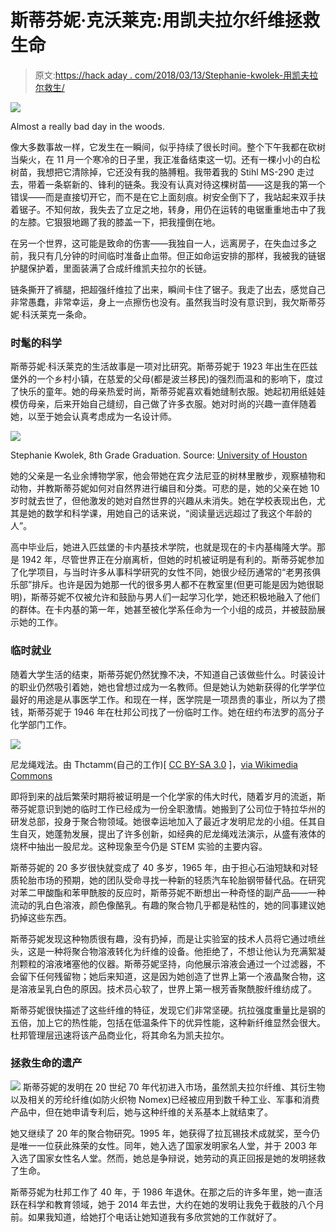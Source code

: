 # 斯蒂芬妮·克沃莱克:用凯夫拉尔纤维拯救生命

> 原文:[https://hack aday . com/2018/03/13/Stephanie-kwolek-用凯夫拉尔救生/](https://hackaday.com/2018/03/13/stephanie-kwolek-saving-lives-with-kevlar/)

[![](../Images/61b6691787feff3de012b5c05e863928.png)](https://hackaday.com/wp-content/uploads/2018/02/img_1119.jpg)

Almost a really bad day in the woods.

像大多数事故一样，它发生在一瞬间，似乎持续了很长时间。整个下午我都在砍树当柴火，在 11 月一个寒冷的日子里，我正准备结束这一切。还有一棵小小的白松树苗，我想把它清除掉，它还没有我的胳膊粗。我带着我的 Stihl MS-290 走过去，带着一条崭新的、锋利的链条。我没有认真对待这棵树苗——这是我的第一个错误——而是直接切开它，而不是在它上面刻痕。树安全倒下了，我站起来双手扶着锯子。不知何故，我失去了立足之地，转身，用仍在运转的电锯重重地击中了我的左膝。它狠狠地踢了我的膝盖一下，把我撞倒在地。

在另一个世界，这可能是致命的伤害——我独自一人，远离房子，在失血过多之前，我只有几分钟的时间临时准备止血带。但正如命运安排的那样，我被我的链锯护腿保护着，里面装满了合成纤维凯夫拉尔的长链。

链条撕开了裤腿，把超强纤维拉了出来，瞬间卡住了锯子。我走了出去，感觉自己非常愚蠢，非常幸运，身上一点擦伤也没有。虽然我当时没有意识到，我欠斯蒂芬妮·科沃莱克一条命。

### 时髦的科学

斯蒂芬妮·科沃莱克的生活故事是一项对比研究。斯蒂芬妮于 1923 年出生在匹兹堡外的一个乡村小镇，在慈爱的父母(都是波兰移民)的强烈而温和的影响下，度过了快乐的童年。她的母亲热爱时尚，斯蒂芬妮喜欢看她缝制衣服。她起初用纸娃娃模仿母亲，后来开始自己缝纫，自己做了许多衣服。她对时尚的兴趣一直伴随着她，以至于她会认真考虑成为一名设计师。

[![](../Images/965f8c90557c723463d8c82722c3b252.png)](https://hackaday.com/wp-content/uploads/2018/02/stephanie-kwolek-eighth-grade-graduation-picture.jpg)

Stephanie Kwolek, 8th Grade Graduation. Source: [University of Houston](https://www.uh.edu/engines/epi2480.htm)

她的父亲是一名业余博物学家，他会带她在宾夕法尼亚的树林里散步，观察植物和动物，并教斯蒂芬妮如何对自然界进行编目和分类。可悲的是，她的父亲在她 10 岁时就去世了，但他激发的她对自然世界的兴趣从未消失。她在学校表现出色，尤其是她的数学和科学课，用她自己的话来说，“阅读量远远超过了我这个年龄的人”。

高中毕业后，她进入匹兹堡的卡内基技术学院，也就是现在的卡内基梅隆大学。那是 1942 年，尽管世界正在分崩离析，但她的时机被证明是有利的。斯蒂芬妮参加了化学项目，与当时许多从事科学研究的女性不同，她很少经历通常的“老男孩俱乐部”排斥。也许是因为她那一代的很多男人都不在教室里(但更可能是因为她很聪明)，斯蒂芬妮不仅被允许和鼓励与男人们一起学习化学，她还积极地融入了他们的群体。在卡内基的第一年，她甚至被化学系任命为一个小组的成员，并被鼓励展示她的工作。

### 临时就业

随着大学生活的结束，斯蒂芬妮仍然犹豫不决，不知道自己该做些什么。时装设计的职业仍然吸引着她，她也曾想过成为一名教师。但是她认为她新获得的化学学位最好的用途是从事医学工作。和现在一样，医学院是一项昂贵的事业，所以为了攒钱，斯蒂芬妮于 1946 年在杜邦公司找了一份临时工作。她在纽约布法罗的高分子化学部门工作。

[![](../Images/92c64132f22f01755576535560e9ec97.png)](https://hackaday.com/wp-content/uploads/2018/02/nailoni_sc3bcntees_1-e1519789508801.jpg) 

尼龙绳戏法。由 Thctamm(自己的工作)[ [CC BY-SA 3.0](https://creativecommons.org/licenses/by-sa/3.0) ]，[via Wikimedia Commons](https://commons.wikimedia.org/wiki/File%3ANailoni_s%C3%BCntees_1.JPG)

即将到来的战后繁荣时期将被证明是一个化学家的伟大时代，随着岁月的流逝，斯蒂芬妮意识到她的临时工作已经成为一份全职激情。她搬到了公司位于特拉华州的研发总部，投身于聚合物领域。她很幸运地加入了最近才发明尼龙的小组。任其自生自灭，她蓬勃发展，提出了许多创新，如经典的尼龙绳戏法演示，从盛有液体的烧杯中抽出一股尼龙。这种现象至今仍是 STEM 实验的主要内容。

斯蒂芬妮的 20 多岁很快就变成了 40 多岁，1965 年，由于担心石油短缺和对轻质轮胎市场的预期，她的团队受命寻找一种新的轻质汽车轮胎钢带替代品。在研究对苯二甲酸酯和苯甲酰胺的反应时，斯蒂芬妮不断想出一种奇怪的副产品——一种流动的乳白色溶液，颜色像酪乳。有趣的聚合物几乎都是粘性的，她的同事建议她扔掉这些东西。

斯蒂芬妮发现这种物质很有趣，没有扔掉，而是让实验室的技术人员将它通过喷丝头，这是一种将聚合物溶液转化为纤维的设备。他拒绝了，不想让他认为充满絮凝剂颗粒的溶液堵塞他的仪器。斯蒂芬妮坚持，向他展示溶液会通过一个过滤器，不会留下任何残留物；她后来知道，这是因为她创造了世界上第一个液晶聚合物，这是溶液呈乳白色的原因。技术员心软了，世界上第一根芳香聚酰胺纤维纺成了。

斯蒂芬妮很快描述了这些纤维的特征，发现它们非常坚硬。抗拉强度重量比是钢的五倍，加上它的热性能，包括在低温条件下的优异性能，这种新纤维显然会很大。杜邦管理层迅速将该产品商业化，将其命名为凯夫拉尔。

### 拯救生命的遗产

[![](../Images/28c64a2f17e524e22700cc02b813c89c.png)](https://hackaday.com/wp-content/uploads/2018/02/stephanie-kwolek.jpg) 斯蒂芬妮的发明在 20 世纪 70 年代初进入市场，虽然凯夫拉尔纤维、其衍生物以及相关的芳纶纤维(如防火织物 Nomex)已经被应用到数千种工业、军事和消费产品中，但在她申请专利后，她与这种纤维的关系基本上就结束了。

她又继续了 20 年的聚合物研究。1995 年，她获得了拉瓦锡技术成就奖，至今仍是唯一一位获此殊荣的女性。同年，她入选了国家发明家名人堂，并于 2003 年入选了国家女性名人堂。然而，她总是争辩说，她劳动的真正回报是她的发明拯救了生命。

斯蒂芬妮为杜邦工作了 40 年，于 1986 年退休。在那之后的许多年里，她一直活跃在科学和教育领域，她于 2014 年去世，大约在她的发明让我免于截肢的八个月前。如果我知道，给她打个电话让她知道我有多欣赏她的工作就好了。